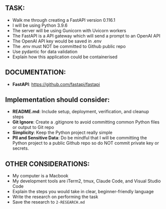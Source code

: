 ## TASK:
- Walk me through creating a FastAPI version 0.116.1
- I will be using Python 3.9.6
- The server will be using Gunicorn with Uvicorn workers
- The FastAPI is a API gateway which will send a prompt to an OpenAI API
- The OpenAI API key would be saved in .env
- The .env must NOT be committed to Github public repo
- Use pydantic for data validation
- Explain how this application could be containerised


<!-- ## EXAMPLES:
- [List any example files in the examples folders and explain how they should be used if any] -->

## DOCUMENTATION:
- **FastAPI**: https://github.com/fastapi/fastapi

## Implementation should consider:
- **README.md**: Include setup, deployment, verification, and cleanup steps
- **Git Ignore**: Create a .gitignore to avoid committing common Python files or output to Git repo
- **Simplicity**: Keep the Python project really simple
- **PII and Sensitive Data**: Do be mindful that I will be committing the Python project to a public Github repo so do NOT commit private key or secrets.

## OTHER CONSIDERATIONS:
- My computer is a Macbook
- My development tools are iTerm2, tmux, Claude Code, and Visual Studio Code
- Explain the steps you would take in clear, beginner-friendly language
- Write the research on performing the task
- Save the research to `2-RESEARCH.md`